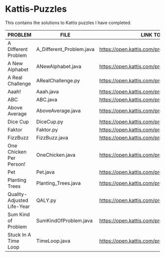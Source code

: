 # Kattis-Puzzles

This contains the solutions to Kattis puzzles I have completed. 


|PROBLEM|FILE|LINK TO KATTIS|
|---|---|---|
|A Different Problem|A_Different_Problem.java|https://open.kattis.com/problems/different|
|A New Alphabet|ANewAlphabet.java|https://open.kattis.com/problems/anewalphabet|
|A Real Challenge|ARealChallenge.py|https://open.kattis.com/problems/areal|
|Aaah!|Aaah.java|https://open.kattis.com/problems/aaah|
|ABC|ABC.java|https://open.kattis.com/problems/abc|
|Above Average|AboveAverage.java|https://open.kattis.com/problems/aboveaverage|
|Dice Cup|DiceCup.py|https://open.kattis.com/problems/dicecup|
|Faktor|Faktor.py|https://open.kattis.com/problems/faktor|
|FizzBuzz|FizzBuzz.java|https://open.kattis.com/problems/fizzbuzz|
|One Chicken Per Person!|OneChicken.java|https://open.kattis.com/problems/onechicken|
|Pet|Pet.java|https://open.kattis.com/problems/pet|
|Planting Trees|Planting_Trees.java|https://open.kattis.com/problems/plantingtrees|
|Quality-Adjusted Life-Year|QALY.py|https://open.kattis.com/problems/qaly|
|Sum Kind of Problem|SumKindOfProblem.java|https://open.kattis.com/problems/sumkindofproblem|
|Stuck In A Time Loop|TimeLoop.java|https://open.kattis.com/problems/timeloop|
